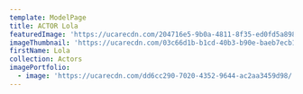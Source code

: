 ```yaml
---
template: ModelPage
title: ACTOR Lola
featuredImage: 'https://ucarecdn.com/204716e5-9b0a-4811-8f35-ed0fd5a898e3/'
imageThumbnail: 'https://ucarecdn.com/03c66d1b-b1cd-40b3-b90e-baeb7ecb123c/'
firstName: Lola
collection: Actors
imagePortfolio:
  - image: 'https://ucarecdn.com/dd6cc290-7020-4352-9644-ac2aa3459d98/'
---
```


